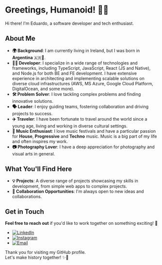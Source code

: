 # Greetings, Humanoid! 👋🤖

Hi there! I'm Eduardo, a software developer and tech enthusiast.  

## About Me

- **🌍 Background**: I am currently living in Ireland, but I was born in **Argentina** 🇦🇷🧉.
- **👨‍💻 Developer**: I specialize in a wide range of technologies and frameworks, including TypeScript, JavaScript, React (JS and Native), and Node.js for both BE and FE development. I have extensive experience in architecting and implementing scalable solutions on diverse cloud infrastructures (AWS, MS Azure, Google Cloud Platform, DigitalOcean, and some more).
- **🛠️ Problem Solver**: I love tackling complex problems and finding innovative solutions.
- **🗣 Leader**: I enjoy guiding teams, fostering collaboration and driving projects to success.
- **✈️ Traveler**: I have been fortunate to travel around the world since a young age, living and working in diverse cultural settings.
- **🎵 Music Enthusiast**: I love music festivals and have a particular passion for **House**, **Progressive** and **Techno** music. Music is a big part of my life and often inspires my work.
- **📷 Photography Lover**: I have a deep appreciation for photography and visual arts in general.


## What You'll Find Here

- **💡 Projects**: A diverse range of projects showcasing my skills in development, from simple web apps to complex projects.
- **🤝 Collaboration Opportunities**: I'm always open to new ideas and collaborations.


## Get in Touch
**Feel free to reach out** if you'd like to work together on something exciting! 🦾

- [![LinkedIn](https://img.shields.io/badge/LinkedIn-Connect-blue?logo=linkedin)](https://www.linkedin.com/in/eduardobruno/)
- [![Instagram](https://img.shields.io/badge/Instagram-Follow-critical?logo=instagram)](https://www.instagram.com/edu_brun0/)
- [![Email](https://img.shields.io/badge/Email-eduardo.luis.bruno@gmail.com-blue)](mailto:eduardo.luis.bruno@gmail.com)


Thank you for visiting my GitHub profile.  
Let's make history together! ✨🚀
